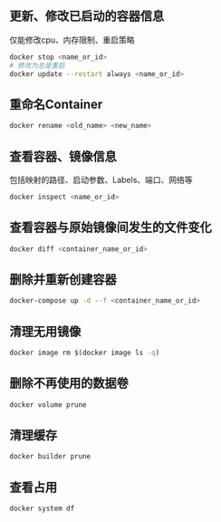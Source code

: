 
## 更新、修改已启动的容器信息

仅能修改cpu、内存限制、重启策略

```bash
docker stop <name_or_id>
# 修改为总是重启
docker update --restart always <name_or_id>
```

## 重命名Container

```bash
docker rename <old_name> <new_name>
```

## 查看容器、镜像信息

包括映射的路径、启动参数、Labels、端口、网络等

```bash
docker inspect <name_or_id>
```

## 查看容器与原始镜像间发生的文件变化

```bash
docker diff <container_name_or_id>
```

## 删除并重新创建容器

```bash
docker-compose up -d --f <container_name_or_id>
```

## 清理无用镜像

```bash
docker image rm $(docker image ls -q)
```

## 删除不再使用的数据卷

```bash
docker volume prune
```

## 清理缓存

```bash
docker builder prune
```

## 查看占用

```bash
docker system df
```